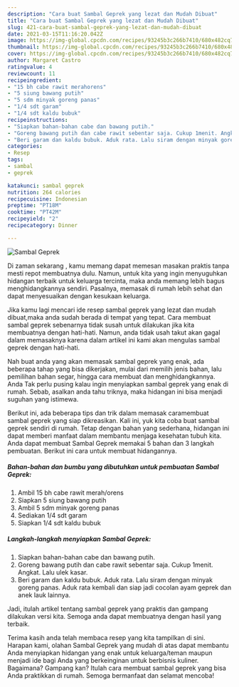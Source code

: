 ```yaml
---
description: "Cara buat Sambal Geprek yang lezat dan Mudah Dibuat"
title: "Cara buat Sambal Geprek yang lezat dan Mudah Dibuat"
slug: 421-cara-buat-sambal-geprek-yang-lezat-dan-mudah-dibuat
date: 2021-03-15T11:16:20.042Z
image: https://img-global.cpcdn.com/recipes/93245b3c266b7410/680x482cq70/sambal-geprek-foto-resep-utama.jpg
thumbnail: https://img-global.cpcdn.com/recipes/93245b3c266b7410/680x482cq70/sambal-geprek-foto-resep-utama.jpg
cover: https://img-global.cpcdn.com/recipes/93245b3c266b7410/680x482cq70/sambal-geprek-foto-resep-utama.jpg
author: Margaret Castro
ratingvalue: 4
reviewcount: 11
recipeingredient:
- "15 bh cabe rawit merahorens"
- "5 siung bawang putih"
- "5 sdm minyak goreng panas"
- "1/4 sdt garam"
- "1/4 sdt kaldu bubuk"
recipeinstructions:
- "Siapkan bahan-bahan cabe dan bawang putih."
- "Goreng bawang putih dan cabe rawit sebentar saja. Cukup 1menit. Angkat. Lalu ulek kasar."
- "Beri garam dan kaldu bubuk. Aduk rata. Lalu siram dengan minyak goreng panas. Aduk rata kembali dan siap jadi cocolan ayam geprek dan anek lauk lainnya."
categories:
- Resep
tags:
- sambal
- geprek

katakunci: sambal geprek 
nutrition: 264 calories
recipecuisine: Indonesian
preptime: "PT18M"
cooktime: "PT42M"
recipeyield: "2"
recipecategory: Dinner

---
```



![Sambal Geprek](https://img-global.cpcdn.com/recipes/93245b3c266b7410/680x482cq70/sambal-geprek-foto-resep-utama.jpg)

Di zaman  sekarang , kamu memang dapat memesan masakan praktis tanpa mesti repot membuatnya dulu. Namun, untuk kita yang ingin menyuguhkan hidangan terbaik untuk keluarga tercinta, maka anda memang lebih bagus menghidangkannya sendiri. Pasalnya, memasak di rumah lebih sehat dan dapat menyesuaikan dengan kesukaan keluarga.

Jika kamu lagi mencari ide resep sambal geprek yang lezat dan mudah dibuat,maka anda sudah berada di tempat yang tepat. Cara membuat sambal geprek  sebenarnya tidak susah untuk dilakukan jika kita membuatnya dengan hati-hati. Namun, anda tidak usah takut akan gagal dalam memasaknya 
karena dalam artikel ini kami akan mengulas sambal geprek dengan hati-hati.  



Nah buat anda yang akan memasak sambal geprek yang enak, ada beberapa tahap yang bisa dikerjakan, mulai dari memilih jenis bahan, lalu pemilihan bahan segar, hingga cara membuat dan menghidangkannya. Anda Tak perlu pusing kalau ingin menyiapkan sambal geprek yang enak di rumah. Sebab, asalkan anda  tahu triknya, maka hidangan ini bisa menjadi suguhan yang istimewa.

Berikut ini, ada beberapa tips dan trik dalam memasak caramembuat sambal geprek yang siap dikreasikan. Kali ini, yuk kita coba buat sambal geprek sendiri di rumah. Tetap dengan bahan yang sederhana, hidangan ini dapat memberi manfaat dalam membantu menjaga kesehatan tubuh kita. Anda dapat membuat Sambal Geprek memakai 5 bahan dan 3 langkah pembuatan. Berikut ini cara untuk membuat hidangannya.

<!--inarticleads1-->

##### Bahan-bahan dan bumbu yang dibutuhkan untuk pembuatan Sambal Geprek:

1. Ambil 15 bh cabe rawit merah/orens
1. Siapkan 5 siung bawang putih
1. Ambil 5 sdm minyak goreng panas
1. Sediakan 1/4 sdt garam
1. Siapkan 1/4 sdt kaldu bubuk




<!--inarticleads2-->

##### Langkah-langkah menyiapkan Sambal Geprek:

1. Siapkan bahan-bahan cabe dan bawang putih.
1. Goreng bawang putih dan cabe rawit sebentar saja. Cukup 1menit. Angkat. Lalu ulek kasar.
1. Beri garam dan kaldu bubuk. Aduk rata. Lalu siram dengan minyak goreng panas. Aduk rata kembali dan siap jadi cocolan ayam geprek dan anek lauk lainnya.




Jadi, itulah artikel tentang  sambal geprek  yang praktis dan gampang dilakukan versi kita. Semoga anda dapat membuatnya dengan hasil yang terbaik. 

Terima kasih anda telah membaca resep yang kita tampilkan di sini. Harapan kami, olahan  Sambal Geprek yang mudah di atas dapat membantu Anda menyiapkan hidangan yang enak untuk keluarga/teman maupun menjadi ide bagi Anda yang berkeinginan untuk berbisnis kuliner. Bagaimana? Gampang kan? Itulah cara membuat sambal geprek yang bisa Anda praktikkan di rumah. Semoga bermanfaat dan selamat mencoba!

